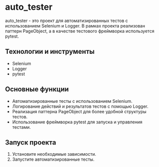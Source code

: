 # auto_tester

auto_tester - это проект для автоматизированных тестов с использованием Selenium и Logger. В рамках проекта реализован паттерн PageObject, а в качестве тестового фреймворка используется pytest.

## Технологии и инструменты

- Selenium
- Logger
- pytest

## Основные функции

- Автоматизированные тесты с использованием Selenium.
- Логирование действий и результатов тестов с помощью Logger.
- Реализация паттерна PageObject для более удобной структуры тестов.
- Использование фреймворка pytest для запуска и управления тестами.

## Запуск проекта

1. Установите необходимые зависимости.
2. Запустите автоматизированные тесты.
